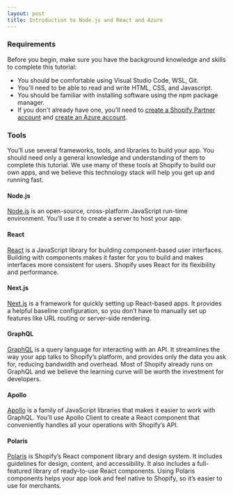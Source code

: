 ```yaml
---
layout: post
title: Introduction to Node.js and React and Azure
---
```


### Requirements

Before you begin, make sure you have the background knowledge and skills to complete this tutorial:

- You should be comfortable using Visual Studio Code, WSL, Git.
- You'll need to be able to read and write HTML, CSS, and Javascript.
- You should be familiar with installing software using the npm package manager.
- If you don't already have one, you'll need to [create a Shopify Partner account](https://partners.shopify.com/signup) and [create an Azure account](https://azure.microsoft.com/en-us/free/).

### Tools
You’ll use several frameworks, tools, and libraries to build your app. You should need only a general knowledge and understanding of them to complete this tutorial. We use many of these tools at Shopify to build our own apps, and we believe this technology stack will help you get up and running fast.

#### Node.js
[Node.js](https://nodejs.org/en/) is an open-source, cross-platform JavaScript run-time environment. You’ll use it to create a server to host your app.

#### React
[React](https://reactjs.org/) is a JavaScript library for building component-based user interfaces. Building with components makes it faster for you to build and makes interfaces more consistent for users. Shopify uses React for its flexibility and performance.

#### Next.js
[Next.js](https://nextjs.org/) is a framework for quickly setting up React-based apps. It provides a helpful baseline configuration, so you don’t have to manually set up features like URL routing or server-side rendering.

#### GraphQL
[GraphQL](https://graphql.org/) is a query language for interacting with an API. It streamlines the way your app talks to Shopify’s platform, and provides only the data you ask for, reducing bandwidth and overhead. Most of Shopify already runs on GraphQL and we believe the learning curve will be worth the investment for developers.

#### Apollo
[Apollo](https://www.apollographql.com/) is a family of JavaScript libraries that makes it easier to work with GraphQL. You’ll use Apollo Client to create a React component that conveniently handles all your operations with Shopify’s API.

#### Polaris
[Polaris](https://polaris.shopify.com/) is Shopify’s React component library and design system. It includes guidelines for design, content, and accessibility. It also includes a full-featured library of ready-to-use React components. Using Polaris components helps your app look and feel native to Shopify, so it’s easier to use for merchants.